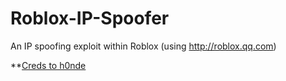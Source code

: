 # Roblox-IP-Spoofer

An IP spoofing exploit within Roblox (using http://roblox.qq.com)

**[Creds to h0nde](https://github.com/h0nde)
